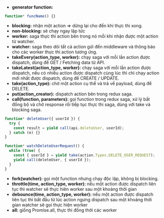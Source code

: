 - **generator function:**

```javascript
function* funcName() {}
```

- **blocking:** nhận một action $\Rightarrow$ dừng lại cho đến khi thực thi xong.
- **non-blocking:** sẽ chạy ngay lập tức
- **worker:** saga thực thi action bên trong nó mỗi khi nhận được một action từ watcher.
- **watcher:** saga theo dõi tất cả action gửi đến middleware và thông báo cho các worker thực thi action tương ứng.
- **takeEvery(action_type, worker):** chạy saga với mỗi lần action được dispatch, dùng để GET / Fetching data từ API.
- **takeLatest(action_type, worker):** chạy saga với mỗi lần action được dispatch, nếu có nhiều action được dispatch cùng lúc thì chỉ chạy action mới nhất được dispatch, dùng để CREATE / UPDATE.
- **take(action_type):** chờ một action cụ thể và trả về payload, dùng để DELETE.
- **put(action_creator):** dispatch action bên trong redux saga.
- **call(function, parameters):** gọi function trong redux saga, xử lý bất đồng bộ và chờ response rồi tiếp tục thực thi saga, dùng với take và blocking saga.

```javascript
function* deleteUser({ userId }) {
  try {
    const result = yield call(api.deleteUser, userId);
  } catch (e) {}
}

function* watchDeleteUserRequest() {
  while (true) {
    const { userId } = yield take(action.Types.DELETE_USER_REQUEST);
    yield call(deleteUser, { userId });
  }
}
```

- **fork(watcher):** gọi một function nhưng chạy độc lập, không bị blocking.
- **throttle(time, action_type, worker):** nếu một action được dispatch liên tục thì watcher sẽ thực hiên worker sau một khoảng thời gian
- **debounce(time, action_type, worker):** nếu một action được dispatch liên tục thì bắt đầu từ lúc action ngưng dispatch sau một khoảng thời gian watcher sẽ gọi thực hiện worker
- **all:** giống Promise.all, thực thi đồng thời các worker
